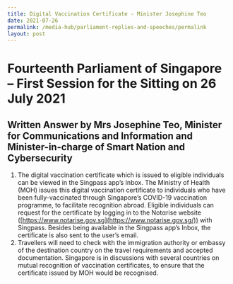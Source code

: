 ```yaml
---
title: Digital Vaccination Certificate - Minister Josephine Teo
date: 2021-07-26
permalink: /media-hub/parliament-replies-and-speeches/permalink
layout: post
---
```

# Fourteenth Parliament of Singapore – First Session for the Sitting on 26 July 2021

## Written Answer by Mrs Josephine Teo, Minister for Communications and Information and Minister-in-charge of Smart Nation and Cybersecurity

1. The digital vaccination certificate which is issued to eligible individuals can be viewed in the Singpass app’s Inbox. The Ministry of Health (MOH) issues this digital vaccination certificate to individuals who have been fully-vaccinated through Singapore’s COVID-19 vaccination programme, to facilitate recognition abroad. Eligible individuals can request for the certificate by logging in to the Notαrise website ([https://www.notarise.gov.sg](https://www.notarise.gov.sg/)) with Singpass. Besides being available in the Singpass app’s Inbox, the certificate is also sent to the user’s email.
2. Travellers will need to check with the immigration authority or embassy of the destination country on the travel requirements and accepted documentation. Singapore is in discussions with several countries on mutual recognition of vaccination certificates, to ensure that the certificate issued by MOH would be recognised.